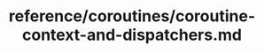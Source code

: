 ---
title: reference/coroutines/coroutine-context-and-dispatchers.md
showAuthorInfo: false
redirect_path: https://kotlinlang.org/https://kotlinlang.org/docs/coroutine-context-and-dispatchers.html
---